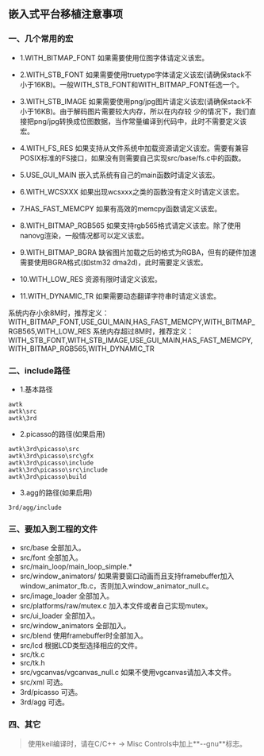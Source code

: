 ## 嵌入式平台移植注意事项

### 一、几个常用的宏

* 1.WITH\_BITMAP\_FONT 如果需要使用位图字体请定义该宏。

* 2.WITH\_STB\_FONT 如果需要使用truetype字体请定义该宏(请确保stack不小于16KB)。一般WITH\_STB\_FONT和WITH\_BITMAP\_FONT任选一个。

* 3.WITH\_STB\_IMAGE 如果需要使用png/jpg图片请定义该宏(请确保stack不小于16KB)。由于解码图片需要较大内存，所以在内存较
少的情况下，我们直接把png/jpg转换成位图数据，当作常量编译到代码中，此时不需要定义该宏。 

* 4.WITH\_FS\_RES 如果支持从文件系统中加载资源请定义该宏。需要有兼容POSIX标准的FS接口，如果没有则需要自己实现src/base/fs.c中的函数。

* 5.USE\_GUI\_MAIN 嵌入式系统有自己的main函数时请定义该宏。

* 6.WITH\_WCSXXX 如果出现wcsxxx之类的函数没有定义时请定义该宏。

* 7.HAS\_FAST\_MEMCPY 如果有高效的memcpy函数请定义该宏。

* 8.WITH\_BITMAP\_RGB565 如果支持rgb565格式请定义该宏。除了使用nanovg渲染，一般情况都可以定义该宏。

* 9.WITH\_BITMAP\_BGRA 缺省图片加载之后的格式为RGBA，但有的硬件加速需要使用BGRA格式(如stm32 dma2d)，此时需要定义该宏。

* 10.WITH\_LOW\_RES 资源有限时请定义该宏。

* 11.WITH\_DYNAMIC\_TR 如果需要动态翻译字符串时请定义该宏。

系统内存小余8M时，推荐定义：WITH\_BITMAP\_FONT,USE\_GUI\_MAIN,HAS\_FAST\_MEMCPY,WITH\_BITMAP\_RGB565,WITH\_LOW\_RES
系统内存超过8M时，推荐定义：WITH\_STB\_FONT,WITH\_STB\_IMAGE,USE\_GUI\_MAIN,HAS\_FAST\_MEMCPY,WITH\_BITMAP\_RGB565,WITH\_DYNAMIC\_TR

### 二、include路径

* 1.基本路径

```
awtk
awtk\src
awtk\3rd
```

* 2.picasso的路径(如果启用)

```
awtk\3rd\picasso\src
awtk\3rd\picasso\src\gfx
awtk\3rd\picasso\include
awtk\3rd\picasso\src\include
awtk\3rd\picasso\build
```

* 3.agg的路径(如果启用)

```
3rd/agg/include
```

### 三、要加入到工程的文件

* src/base 全部加入。
* src/font 全部加入。
* src/main\_loop/main\_loop\_simple.*
* src/window\_animators/ 如果需要窗口动画而且支持framebuffer加入window\_animator\_fb.c，否则加入window\_animator\_null.c。
* src/image_loader 全部加入。
* src/platforms/raw/mutex.c 加入本文件或者自己实现mutex。
* src/ui\_loader 全部加入。
* src/window_animators 全部加入。
* src/blend 使用framebuffer时全部加入。
* src/lcd 根据LCD类型选择相应的文件。
* src/tk.c
* src/tk.h 
* src/vgcanvas/vgcanvas\_null.c 如果不使用vgcanvas请加入本文件。
* src/xml 可选。
* 3rd/picasso 可选。
* 3rd/agg 可选。

### 四、其它

> 使用keil编译时，请在C/C++ -> Misc Controls中加上**--gnu**标志。


